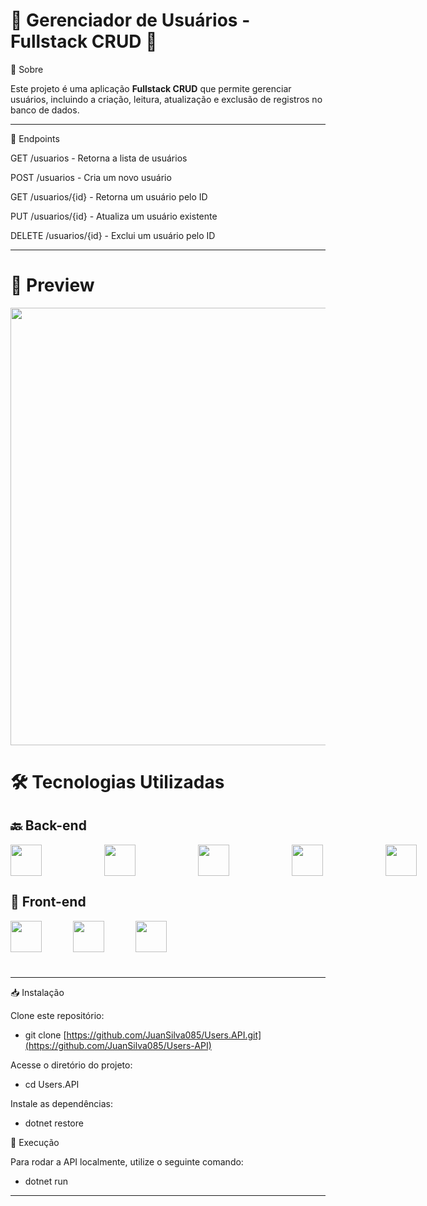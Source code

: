 # 👥 Gerenciador de Usuários - Fullstack CRUD 🚀

📌 Sobre

Este projeto é uma aplicação **Fullstack CRUD** que permite gerenciar usuários, incluindo a criação, leitura, atualização e exclusão de registros no banco de dados.


<hr>

📡 Endpoints

GET /usuarios - Retorna a lista de usuários

POST /usuarios - Cria um novo usuário

GET /usuarios/{id} - Retorna um usuário pelo ID

PUT /usuarios/{id} - Atualiza um usuário existente

DELETE /usuarios/{id} - Exclui um usuário pelo ID

<hr>


# 📸 Preview

<img src="https://github.com/user-attachments/assets/2d3af833-2c3b-4b00-bf37-1b1bace23c37" width="700"/>


# 🛠️ Tecnologias Utilizadas

## 🔙 Back-end

<div style="display: flex; gap: 50px; align-items: center;">
 <img width="50px" style="padding-right: 50px;" src="https://cdn.jsdelivr.net/gh/devicons/devicon@latest/icons/csharp/csharp-original.svg" />        
 <img width="50px" style="padding-right: 50px;" src="https://cdn.jsdelivr.net/gh/devicons/devicon@latest/icons/dotnetcore/dotnetcore-original.svg" /> 
 <img width="50px" style="padding-right: 50px" src="https://miro.medium.com/v2/resize:fit:591/1*4HIU0YdDkj0dmGySVC5D_g.png" /> 
 <img width="50px" style="padding-right: 50px" src="https://cdn.jsdelivr.net/gh/devicons/devicon@latest/icons/sqlite/sqlite-original-wordmark.svg" />   
 <img width="50px" style="padding-right: 50px" src="https://cdn.jsdelivr.net/gh/devicons/devicon@latest/icons/swagger/swagger-original.svg" />
</div>


## 🎨 Front-end

<div style="display: flex; gap: 50px; align-items: center; margin-bottom: 40px;">
  <img width="50px" src="https://cdn.jsdelivr.net/gh/devicons/devicon@latest/icons/html5/html5-original.svg" />
  <img width="50px" src="https://cdn.jsdelivr.net/gh/devicons/devicon@latest/icons/css3/css3-original.svg" />
  <img width="50px" src="https://cdn.jsdelivr.net/gh/devicons/devicon@latest/icons/javascript/javascript-original.svg" />
</div>
<hr>

📥 Instalação

Clone este repositório:

- git clone [https://github.com/JuanSilva085/Users.API.git](https://github.com/JuanSilva085/Users-API)

Acesse o diretório do projeto:

- cd Users.API

Instale as dependências:

- dotnet restore

🚀 Execução

Para rodar a API localmente, utilize o seguinte comando:

- dotnet run

------------------------------------------------------------------------------------------------------------------------------------------------------------------------------------


